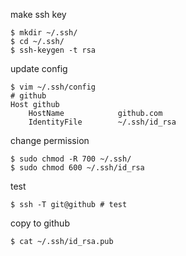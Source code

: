 make ssh key

```
$ mkdir ~/.ssh/
$ cd ~/.ssh/ 
$ ssh-keygen -t rsa
```

update config

```
$ vim ~/.ssh/config
# github
Host github
    HostName            github.com
    IdentityFile        ~/.ssh/id_rsa
```

change permission

```
$ sudo chmod -R 700 ~/.ssh/ 
$ sudo chmod 600 ~/.ssh/id_rsa
```

test

```
$ ssh -T git@github # test
```

copy to github

```
$ cat ~/.ssh/id_rsa.pub
```
